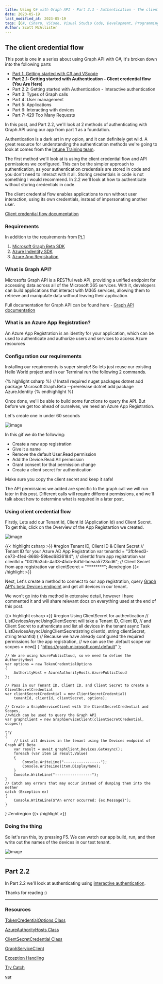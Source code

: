 ```yaml
---
title: Using C# with Graph API - Part 2.1 - Authentication - The client credential flow
date: 2023-05-19
last_modified_at: 2023-05-19
tags: [C#, CSharp, VSCode, Visual Studio Code, Development, Programming, Microsoft Graph, Graph API]
Author: Scott McAllister
---
```


## The client credential flow

This post is one in a series about using Graph API with C#, It's broken down into the following parts

- [Part 1: Getting started with C# and VScode](https://scotscottmca.com/posts/GraphAndCSharp-pt1/)  
- **Part 2.1: Getting started with Authentication - Client credential flow (You Are Here)**  
- Part 2.2: Getting started with Authentication - Interactive authentication  
- Part 3: Types of Graph calls  
- Part 4: User management  
- Part 5: Applications  
- Part 6: Interacting with devices  
- Part 7: 429 Too Many Requests  


In this post, and Part 2.2, we'll look at 2 methods of authenticating with Graph API using our app from part 1 as a foundation.

Authentication is a dark art in my opion, and it can definitely get wild. A great resource for understanding the authentication methods we're going to look at comes from the [Intune Training team](https://www.youtube.com/watch?v=yW39sbwunDQ).

The first method we'll look at is using the client credential flow and API permissions we configured. This can be the simpler approach to authentication, as your authentication credentials are stored in code and you don't need to interact with it all. Storing credentials in code is not something I would recommend. In 2.2 we'll look at how to authenticate without storing credentials in code. 

The client credential flow enables applications to run without user interaction, using its own credentials, instead of impersonating another user. 

[Client credential flow documentation](https://learn.microsoft.com/en-us/azure/active-directory/develop/v2-oauth2-client-creds-grant-flow)


### Requirements

In addition to the requirements from [Pt.1](https://scotscottmca.com/2023/05/08/GraphAndCSharp-pt1/)

1. [Microsoft Graph Beta SDK](https://www.nuget.org/packages/Microsoft.Graph.Beta/5.29.0-preview)
2. [Azure Indentity SDK](https://www.nuget.org/packages/Azure.Identity)
3. [Azure App Registration](https://learn.microsoft.com/en-us/azure/active-directory/develop/quickstart-register-app)

### What is **Graph API**?

Microsofts Graph API is a RESTful web API, providing a unified endpoint for accessing data across all of the Microsoft 365 services. With it, developers can build applications that interact with M365 services, allowing them to retrieve and manipulate data without leaving their application. 

Full documentation for Graph API can be found here - [Graph API documentation](https://learn.microsoft.com/en-us/graph/use-the-api)

### What is an **Azure App Registration**?

An Azure App Registration is an identity for your application, which can be used to authenticate and authorize users and services to access Azure resources

### Configuration our requirements

Installing our requirements is super simple! So lets just reuse our existing Hello World project and in our Terminal run the following 2 commands. 

{% highlight csharp %}
// Install required nuget packages
dotnet add package Microsoft.Graph.Beta --prerelease
dotnet add package Azure.Identity
{% endhighlight %}

Once done, we'll be able to build some functions to query the API. But before we get too ahead of ourselves, we need an Azure App Registration. 

Let's create one in under 60 seconds

![image](https://raw.githubusercontent.com/smcallister594/scotscottmca/main/assets/images/GraphAndCSharpPt2/AppRegistration.gif)

In this gif we do the following:

- Create a new app registration
- Give it a name
- Remove the default User.Read permission
- Add the Device.Read.All permission
- Grant consent for that permission change
- Create a client secret for authentication

Make sure you copy the client secret and keep it safe!

The API permissions we added are specific to the graph call we will run later in this post. Different calls will require different permissions, and we'll talk about how to determine what is required in a later post.

### Using client credential flow

Firstly, Lets add our Tenant Id, Client Id (Application Id) and Client Secret. To get this, click on the Overview of the App Registartion we created. 

![image](https://raw.githubusercontent.com/smcallister594/scotscottmca/main/assets/images/GraphAndCSharpPt2/AppTenantIDs.png)

{{< highlight csharp >}}
#region Tenant ID, Client ID & Client Secret
// Tenant ID for your Azure AD App Registration
var tenantId = "3fbfeed3-ce73-41ed-8668-59bed6836184";
// clientId from app registration
var clientId = "0029a3cb-4a33-45da-8d1d-bceaa5723cd6";
// Client Secret from app registration
var clientSecret = "********";
#endregion
{{< /highlight >}}

Next, Let's create a method to connect to our app registration, query [Graph API's beta Devices endpoint](https://learn.microsoft.com/en-us/graph/api/device-list?view=graph-rest-1.0&tabs=http) and get all devices in our tenant.

We won't go into this method in extensive detail, however I have commented it and will share relevant docs on everything used at the end of this post. 

{{< highlight csharp >}}
#region Using ClientSecret for authentication
// ListDevicesAsyncUsingClientSecret will take a Tenant ID, Client ID, 
// and Client Secret to authenticate and list all devices in the tenant
async Task ListDevicesAsyncUsingClientSecret(string clientId, string clientSecret, string tenantId)
{
    // Because we have already configured the required permissions for the app registration, 
    // we can use the .default scope
    var scopes = new[] { "https://graph.microsoft.com/.default" };

    // We are using AzurePublicCloud, so we need to define the AuthorityHost
    var options = new TokenCredentialOptions
    {
        AuthorityHost = AzureAuthorityHosts.AzurePublicCloud
    };

    // Pass in our Tenant ID, Client ID, and Client Secret to create a ClientSecretCredential
    var clientSecretCredential = new ClientSecretCredential(
        tenantId, clientId, clientSecret, options);

    // Create a GraphServiceClient with the ClientSecretCredential and Scopes, 
    //which can be used to query the Graph API
    var graphClient = new GraphServiceClient(clientSecretCredential, scopes);

    try
    {
        // List all devices in the tenant using the Devices endpoint of Graph API Beta 
        var result = await graphClient.Devices.GetAsync();
        foreach (var item in result.Value)
        {
            Console.WriteLine("-----------------");
            Console.WriteLine(item.DisplayName);
        }
        Console.WriteLine("-----------------");
    }
    // Catch any errors that may occur instead of dumping them into the nether
    catch (Exception ex)
    {
        Console.WriteLine($"An error occurred: {ex.Message}");
    }
}
#endregion
{{< /highlight >}}


### Doing the thing

So let's run this, by pressing F5. 
We can watch our app build, run, and then write out the names of the devices in our test tenant.

![image](https://raw.githubusercontent.com/smcallister594/scotscottmca/main/assets/images/GraphAndCSharpPt2/RunningOurApp.gif)


-----

## Part 2.2

In Part 2.2 we'll look at authenticating using [interactive authentication](https://learn.microsoft.com/en-us/dotnet/api/azure.identity.interactivebrowsercredential?view=azure-dotnet).

Thanks for reading :)

-----
### Resources

[TokenCredentialOptions Class](https://learn.microsoft.com/en-us/dotnet/api/azure.identity.tokencredentialoptions?view=azure-dotnet)

[AzureAuthorityHosts Class](https://learn.microsoft.com/en-us/dotnet/api/azure.identity.azureauthorityhosts?view=azure-dotnet)

[ClientSecretCredential Class](https://learn.microsoft.com/en-us/dotnet/api/azure.identity.clientsecretcredential?view=azure-dotnet)

[GraphServiceClient](https://learn.microsoft.com/en-us/graph/sdks/create-client?tabs=CS)

[Exception Handling](https://learn.microsoft.com/en-us/dotnet/csharp/fundamentals/exceptions/exception-handling)

[Try Catch](https://learn.microsoft.com/en-us/dotnet/csharp/language-reference/statements/exception-handling-statements#the-try-catch-statement)

[var](https://learn.microsoft.com/en-us/dotnet/csharp/language-reference/statements/declarations)
